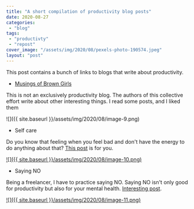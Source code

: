 ```yaml
---
title: "A short compilation of productivity blog posts"
date: 2020-08-27
categories: 
 - "blog"
tags: 
 - "productivty"
 - "repost"
cover_image: "/assets/img/2020/08/pexels-photo-190574.jpeg"
layout: "post"
---
```


This post contains a bunch of links to blogs that write about productivity.

- [Musings of Brown Girls](https://musingsofbrowngirls.com/)


This is not an exclusively productivity blog. The authors of this collective effort write about other interesting things. I read some posts, and I liked them

![]({{ site.baseurl }}/assets/img/2020/08/image-9.png)

- Self care

Do you know that feeling when you feel bad and don't have the energy to do anything about that? [This post](https://catscanfly.travel.blog/2020/08/25/5-ways-to-practice-self-care-when-you-dont-feel-like-it/) is for you.

[![]({{ site.baseurl }}/assets/img/2020/08/image-10.png)](https://catscanfly.travel.blog/2020/08/25/5-ways-to-practice-self-care-when-you-dont-feel-like-it/)

- Saying NO

Being a freelancer, I have to practice saying NO. Saying NO isn't only good for productivity but also for your mental health. [Interesting post](https://kwakugyamfi.com/2020/08/24/saying-no/). 

[![]({{ site.baseurl }}/assets/img/2020/08/image-11.png)](https://kwakugyamfi.com/2020/08/24/saying-no/)
